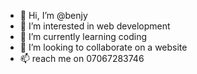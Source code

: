 - 👋 Hi, I’m @benjy
- 👀 I’m interested in web development
- 🌱 I’m currently learning coding
- 💞️ I’m looking to collaborate on a website
- 📫 reach me on 07067283746

<!---
benjy is a ✨ special ✨ repository because its `README.md` (this file) appears on your GitHub profile.
You can click the Preview link to take a look at your changes.
--->
